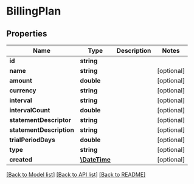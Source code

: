 # BillingPlan

## Properties
Name | Type | Description | Notes
------------ | ------------- | ------------- | -------------
**id** | **string** |  | 
**name** | **string** |  | [optional] 
**amount** | **double** |  | [optional] 
**currency** | **string** |  | [optional] 
**interval** | **string** |  | [optional] 
**intervalCount** | **double** |  | [optional] 
**statementDescriptor** | **string** |  | [optional] 
**statementDescription** | **string** |  | [optional] 
**trialPeriodDays** | **double** |  | [optional] 
**type** | **string** |  | [optional] 
**created** | [**\DateTime**](\DateTime.md) |  | [optional] 

[[Back to Model list]](../README.md#documentation-for-models) [[Back to API list]](../README.md#documentation-for-api-endpoints) [[Back to README]](../README.md)


